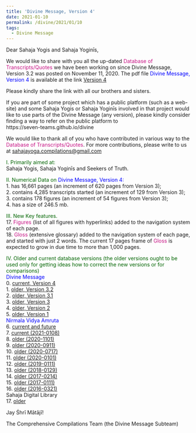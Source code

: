 ```yaml
---
title: 'Divine Message, Version 4'
date: 2021-01-10
permalink: /divine/2021/01/10
tags:
  - Divine Message
---
```


<p>
Dear Sahaja Yogis and Sahaja Yoginīs,  
</p>


We would like to share with you all the up-dated <font color="mediumvioletred">Database of Transcripts/Quotes</font> we have been working on since Divine Message, Version 3.2 was posted on November 11, 2020. The pdf file <font color="blue">Divine Message, Version 4</font> is available at the link
<a href="">Version 4</a>

<p>
Please kindly share the link with all our brothers and sisters. 
</p>

<p>
If you are part of some project which has a public platform (such as a web-site) and some Sahaja Yogis or Sahaja Yoginīs involved in that project would like to use parts of the Divine Message (any version), please kindly consider finding a way to refer on the public platform to<br>
https://seven-teams.github.io/divine
</p>

We would like to thank all of you who have contributed in various way to the <font color="mediumvioletred">Database of Transcripts/Quotes</font>. For more contributions, please write to us at sahajayoga.compilations@gmail.com

<p>
<font color="DarkGreen">I. Primarily aimed at:</font><br>
Sahaja Yogis, Sahaja Yoginīs and Seekers of Truth. 
</p>

<p>
<font color="DarkGreen">II. Numerical Data on</font>
<font color="blue"> Divine Message, Version 4:</font> <br>
1. has 16,661 pages (an increment of 620 pages from Version 3);<br>
2. contains 4,285 transcripts started (an increment of 129 from Version 3);<br>
3. contains 178 figures (an increment of 54 figures from Version 3);<br>
4. has a size of 246.5 mb.<br>
</p>

<p>
<font color="DarkGreen">III. New Key features.</font><br>
17. <font color="MediumVioletRed">Figures</font> (list of all figures with hyperlinks) added to the navigation system of each page.<br>
18. <font color="MediumVioletRed">Gloss</font> (extensive glossary) added to the navigation system of each page, and started with just 2 words. The current 17 pages frame of <font color="MediumVioletRed">Gloss</font> is expected to grow in due time to more than 1,000 pages.
</p>

<p>
<font color="DarkGreen">IV. Older and current database versions (the older versions ought to be used only for getting ideas how to correct the new versions or for comparisons)</font><br>
<font color="blue"> Divine Message</font> <br>
0. <a href="">current, Version 4</a> <br>
1. <a href="https://drive.google.com/file/d/1IAKCVEtUIM3WNijfUQRbTmJLUYXP_-ZT/view?usp=sharing">older, Version 3.2</a> <br>
2. <a href="https://drive.google.com/file/d/1ybg2HMKLypOZ2SCgUJi6vJsxEAY7hd_3/view?usp=sharing">older, Version 3.1</a> <br>
3. <a href="https://drive.google.com/file/d/1FBNZpjoi-JiY8I43sFDiNWRigD2my-jW/view?usp=sharing">older, Version 3</a> <br>
4. <a href="https://drive.google.com/file/d/0B3izjZneKykscmg3cWRQR1E4dWM/view?usp=sharing">older, Version 2</a> <br>
5. <a href="https://drive.google.com/file/d/0B3izjZneKyksd0Vtc2p3WWpwcjA/view?usp=sharing">older, Version 1</a><br>
<font color="blue"> Nirmala Vidya Amruta</font> <br>
6. <a href="https://www.amruta.org/transcripts-and-translations/">current and future</a><br>
7. <a href="https://drive.google.com/file/d/1PmTYsTrS0Qa6GGGMD0wNVWa-IyDZMna0/view?usp=sharing">current (2021-0108)</a><br>
8. <a href="https://drive.google.com/file/d/18qv3oDXR6C1HjTnQi5MDlpgaYDj14mcH/view?usp=sharing">older (2020-1101)</a><br>
9. <a href="https://drive.google.com/file/d/1NrkCKDF77RnUIuhpRWUDIHjmFhgKCSYm/view?usp=sharing">older (2020-0911)</a><br>
10. <a href="https://drive.google.com/file/d/15tokWEN4HmOY7T5s2O48R4Z6GllylGDl/view?usp=sharing">older (2020-0717)</a><br>
11. <a href="https://drive.google.com/file/d/1D2YJv38DcOU5fqCss8Co_eEmzBFpGAWX/view?usp=sharing">older (2020-0101)</a><br>
12. <a href="https://drive.google.com/file/d/1et_hDoht_X9RvCL3arXYyj_pjIXjRgM5/view?usp=sharing">older (2019-0111)</a><br>
13. <a href="https://drive.google.com/file/d/1tKEGId5BR0GE4ry57YNthXojlUVSgFGd/view?usp=sharing">older (2018-0129)</a><br>
14. <a href="https://drive.google.com/file/d/1bqjkzvHJGkpfmgt5dhEYAvom2o2LOcG2/view?usp=sharing">older (2017-0214)</a><br>
15. <a href="https://drive.google.com/file/d/14g0NeM1bE57AgakgFDgjOOnH4oiQ12CN/view?usp=sharing">older (2017-0111)</a><br>
16. <a href="https://drive.google.com/file/d/1UX7OLZZfoPKtsKUS_WnavbpuSsHyrX1z/view?usp=sharing">older (2016-0321)</a><br>
Sahaja Digital Library<br>
17. <a href="https://library.sahajaworld.org/transcripts">older</a><br>
</p>

Jay Śhrī Mātājī!

The Comprehensive Compilations Team (the Divine Message Subteam)